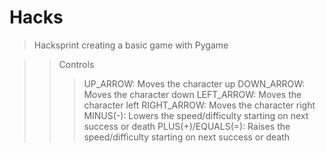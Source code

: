 # Hacks
> Hacksprint creating a basic game with Pygame

>> Controls
>>> UP_ARROW: Moves the character up
>>> DOWN_ARROW: Moves the character down
>>> LEFT_ARROW: Moves the character left
>>> RIGHT_ARROW: Moves the character right
>>> MINUS(-): Lowers the speed/difficulty starting on next success or death
>>> PLUS(+)/EQUALS(=): Raises the speed/difficulty starting on next success or death
